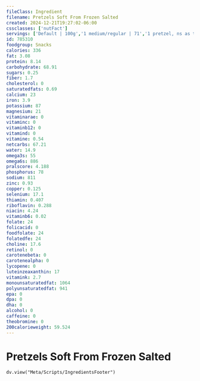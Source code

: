 ```yaml
---
fileClass: Ingredient
filename: Pretzels Soft From Frozen Salted
created: 2024-12-21T19:27:02-06:00
cssclasses: ['nutFact']
servings: ['Default | 100g','1 medium/regular | 71','1 pretzel, ns as to size | 71','1 bite size/nugget | 14','1 pretzel stick | 21','1 cup, nuggets | 147']
id: 785310
foodgroup: Snacks
calories: 336
fat: 3.08
protein: 8.14
carbohydrate: 68.91
sugars: 0.25
fiber: 1.7
cholesterol: 0
saturatedfats: 0.69
calcium: 23
iron: 3.9
potassium: 87
magnesium: 21
vitaminarae: 0
vitaminc: 0
vitaminb12: 0
vitamind: 0
vitamine: 0.54
netcarbs: 67.21
water: 14.9
omega3s: 55
omega6s: 886
pralscore: 4.188
phosphorus: 78
sodium: 811
zinc: 0.93
copper: 0.125
selenium: 17.1
thiamin: 0.407
riboflavin: 0.288
niacin: 4.24
vitaminb6: 0.02
folate: 24
folicacid: 0
foodfolate: 24
folatedfe: 24
choline: 17.6
retinol: 0
carotenebeta: 0
carotenealpha: 0
lycopene: 0
luteinzeaxanthin: 17
vitamink: 2.7
monounsaturatedfat: 1064
polyunsaturatedfat: 941
epa: 0
dpa: 0
dha: 0
alcohol: 0
caffeine: 0
theobromine: 0
200calorieweight: 59.524
---
```


# Pretzels Soft From Frozen Salted

```dataviewjs
dv.view("Meta/Scripts/IngredientsFooter")
```